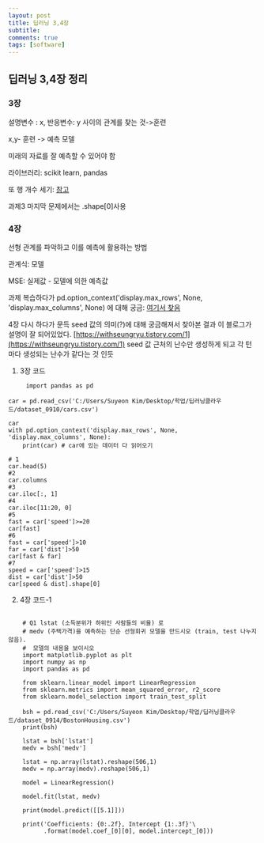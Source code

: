 ```yaml
---
layout: post
title: 딥러닝 3,4장
subtitle: 
comments: true
tags: [software]
---
```


## 딥러닝 3,4장 정리

### 3장

설명변수 : x,   반응변수: y 사이의 관계를 찾는 것->훈련

x,y- 훈련 -> 예측 모델

미래의 자료를 잘 예측할 수 있어야 함

라이브러리: scikit learn, pandas

또 행 개수 세기:
[참고](https://rfriend.tistory.com/450)

과제3 마지막 문제에서는 .shape[0]사용
### 4장
선형 관계를 파악하고 이를 예측에 활용하는 방법

관계식: 모델

MSE: 실제값 - 모델에 의한 예측값

과제 복습하다가 pd.option_context('display.max_rows', None, 'display.max_columns', None) 에 대해 궁금:  [여기서 찾음](https://wikidocs.net/75844)

4장 다시 하다가 문득 seed 값의 의미(?)에 대해 궁금해져서 찾아본 결과 이 블로그가 설명이 잘 되어있었다. [https://withseungryu.tistory.com/1](https://withseungryu.tistory.com/1)
seed 값 근처의 난수만 생성하게 되고 각 턴 마다 생성되는 난수가 같다는 것 인듯


1. 3장 코드
    
```
     import pandas as pd 

car = pd.read_csv('C:/Users/Suyeon Kim/Desktop/학업/딥러닝클라우드/dataset_0910/cars.csv')

car
with pd.option_context('display.max_rows', None, 'display.max_columns', None):
    print(car) # car에 있는 데이터 다 읽어오기
    
# 1
car.head(5)
#2
car.columns
#3
car.iloc[:, 1]
#4
car.iloc[11:20, 0]
#5
fast = car['speed']>=20
car[fast]
#6
fast = car['speed']>10
far = car['dist']>50
car[fast & far]
#7
speed = car['speed']>15
dist = car['dist']>50
car[speed & dist].shape[0]
```
 
 2. 4장 코드-1
```

    # Q1 lstat (소득분위가 하위인 사람들의 비율) 로 
    # medv (주택가격)을 예측하는 단순 선형회귀 모델을 만드시오 (train, test 나누지 않음).
    #  모델의 내용을 보이시오
    import matplotlib.pyplot as plt
    import numpy as np
    import pandas as pd
    
    from sklearn.linear_model import LinearRegression 
    from sklearn.metrics import mean_squared_error, r2_score
    from sklearn.model_selection import train_test_split
    
    bsh = pd.read_csv('C:/Users/Suyeon Kim/Desktop/학업/딥러닝클라우드/dataset_0914/BostonHousing.csv')
    print(bsh)
    
    lstat = bsh['lstat']
    medv = bsh['medv']
    
    lstat = np.array(lstat).reshape(506,1)
    medv = np.array(medv).reshape(506,1)
    
    model = LinearRegression()
    
    model.fit(lstat, medv)
    
    print(model.predict([[5.1]]))
    
    print('Coefficients: {0:.2f}, Intercept {1:.3f}'\
          .format(model.coef_[0][0], model.intercept_[0]))

```


